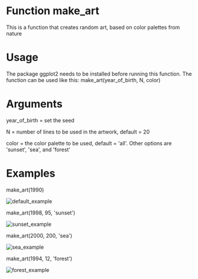 # Function make_art 
This is a function that creates random art, based on color palettes from nature 

# Usage 
The package ggplot2 needs to be installed before running this function. The function can be used like this: make_art(year_of_birth, N, color)

# Arguments
year_of_birth = set the seed

N = number of lines to be used in the artwork, default = 20

color = the color palette to be used, default = 'all'. Other options are 'sunset', 'sea', and 'forest'

# Examples
make_art(1990)

![default_example](https://user-images.githubusercontent.com/94177286/151558867-29bae96b-6890-4136-8d0e-22858dcebdb9.jpeg)

make_art(1998, 95, 'sunset')

![sunset_example](https://user-images.githubusercontent.com/94177286/151558113-3e8b7a53-5417-4dfa-a84e-21b2c141e649.jpeg)

make_art(2000, 200, 'sea')

![sea_example](https://user-images.githubusercontent.com/94177286/151558527-35314c10-7160-4903-b9a5-40a3d599b92a.jpeg)

make_art(1994, 12, 'forest')

![forest_example](https://user-images.githubusercontent.com/94177286/151559313-1b54a801-c8d3-4beb-ae7f-c21da2dc5158.jpeg)


